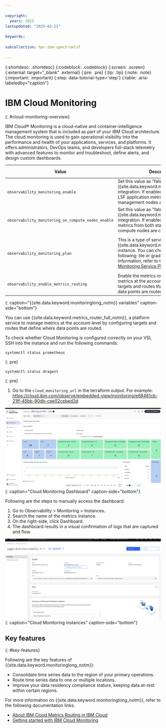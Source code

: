 ```yaml
---

copyright:
  years: 2025
lastupdated: "2025-02-21"

keywords:

subcollection: hpc-ibm-spectrumlsf

---
```


{:shortdesc: .shortdesc}
{:codeblock: .codeblock}
{:screen: .screen}
{:external: target="_blank" .external}
{:pre: .pre}
{:tip: .tip}
{:note: .note}
{:important: .important}
{:step: data-tutorial-type='step'}
{:table: .aria-labeledby="caption"}

# IBM Cloud Monitoring
{: #cloud-monitoring-overview}

IBM Cloud® Monitoring is a cloud-native and container-intelligence management system that is included as part of your IBM Cloud architecture. The cloud monitoring is used to gain operational visibility into the performance and health of your applications, services, and platforms. It offers administrators, DevOps teams, and developers full-stack telemetry with advanced features to monitor and troubleshoot, define alerts, and design custom dashboards.

| Value | Description | Type | Default value | Validation |
| ----- | ----------- | --------------- | ------------ | ------------ |
| `observability_monitoring_enable` | Set this value as "false" to disable the {{site.data.keyword.monitoringlong_notm}} integration. If enabled, infrastructure and LSF application metrics only from management nodes are captured. | bool | true |
| `observability_monitoring_on_compute_nodes_enable` | Set this value as "false" to disable {{site.data.keyword.monitoringlong_notm}} integration. If enabled, infrastructure metrics from both static and dynamic compute nodes are captured. | bool | false |
| `observability_monitoring_plan` | This is a type of service plan for {{site.data.keyword.monitoringlong_notm}} instance. You can choose one of the following: lite or graduated-tier. For more information, refer to the [IBM Cloud Monitoring Service Plans](/docs/monitoring?topic=monitoring-service_plans). | string | "graduated-tier" | * Condition: Validates if the value matches lite or graduated-tier.  \n * Error Message: "Please enter a valid plan for {{site.data.keyword.monitoringlong_notm}}, for all details visit https://cloud.ibm.com/docs/monitoring?topic=monitoring-service_plans." |
| `observability_enable_metrics_routing` | Enable the metrics routing to manage metrics at the account level by configuring targets and routes that define how the data points are routed. | bool | false |
{: caption="{{site.data.keyword.monitoringlong_notm}} variables" caption-side="bottom"}

You can use {{site.data.keyword.metrics_router_full_notm}}, a platform service to manage metrics at the account-level by configuring targets and routes that define where data points are routed.

To check whether Cloud Monitoring is configured correctly on your VSI, SSH into the instance and run the following commands:

```
systemctl status prometheus
```
{: pre}

```
systemctl status dragent
```
{: pre}

1. Go to the `cloud_monitoring_url` in the terraform output.
  For example: https://cloud.ibm.com/observe/embedded-view/monitoring/e68481cb-21ff-45bb-90db-cee02cebed3d

  ![Architecture diagram.](images/cloud_monitoring_dashboard.png "Cloud Monitoring Dashboard"){: caption="Cloud Monitoring Dashboard" caption-side="bottom"}

  Following are the steps to manually access the dashboard:

1. Go to Observability > Monitoring > Instances.
2. Search the name of the metrics instance.
3. On the right-side, click Dashboard.
4. The dashboard results in a visual confirmation of logs that are captured and flow.

  ![Architecture diagram.](images/monitoring_instances.png "Cloud Monitoring instances"){: caption="Cloud Monitoring instances" caption-side="bottom"}

## Key features
{: #key-features}

Following are the key features of {{site.data.keyword.monitoringlong_notm}}:

* Consolidate time series data to the region of your primary operations.
* Route time series data to one or multiple locations.
* Improve your data residency compliance stature, keeping data at-rest within certain regions.

For more information on {{site.data.keyword.monitoringlong_notm}}, refer to the following documentation links:
* [About IBM Cloud Metrics Routing in IBM Cloud](/docs/metrics-router?topic=metrics-router-about&interface=ui)
* [Getting started with IBM Cloud Monitoring](/docs/monitoring?topic=monitoring-getting-started)
